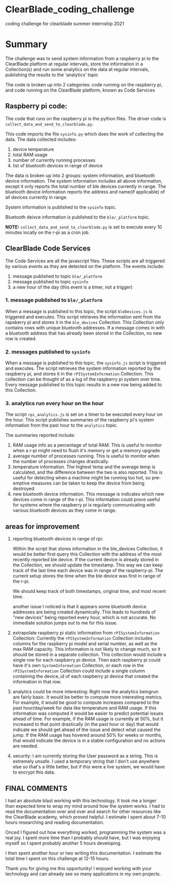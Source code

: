 # ClearBlade_coding_challenge
coding challenge for clearblade summer internship 2021

# Summary
The challenge was to send system information from a raspberry pi to the ClearBlade platform at regular intervals,
store the information in a Collection(s) and run some analytics on the data at regular intervals, publishing the results to the 'analytics' topic

The code is broken up into 2 categories: code running on the raspberry pi, and code running on the ClearBlade platform, known as Code Services

## Raspberry pi code:
The code that runs on the raspberry pi is the python files. The driver code is `collect_data_and_send_to_clearblade.py`.

This code imports the file `sysinfo.py` which does the work of collecting the data. The data collected includes:

  1. device temperature
  2. total RAM usage
  3. number of currently running processes
  4. list of bluetooth devices in range of device

The data is broken up into 2 groups: system information, and bluetooth device information.
The system information includes all above information, except it only reports the total number of ble devices currently in range.
The bluetooth device information reports the address and name(if applicable) of all devices currently in range.

System information is published to the `sysinfo` topic.

Bluetooth deivce information is published to the `ble/_platform` topic.

**NOTE:** `collect_data_and_send_to_clearblade.py` is set to execute every 10 minutes locally on the r-pi as a cron job.


## ClearBlade Code Services
The Code Services are all the javascript files. These scripts are all triggered by various events as they are detected on the platform.
The events include:
  1. message published to topic `ble/_platform`
  2. message published to topic `sysinfo`
  3. a new hour of the day (this event is a timer, not a trigger)

### 1. message published to `ble/_platform`
When a message is published to this topic, the script `bleDevices.js` is triggered and executes. 
This script retrieves the information sent from the rapsberry pi and stores it in the `ble_devices` Collection.
This Collection only contains rows with unique bluetooth addresses. 
If a message comes in with a bluetooth address that has already been stored in the Collection, no new row is created.

### 2. messages published to `sysinfo`
When a message is published to this topic, the `sysinfo.js` script is triggered and executes.
The script retrieves the system information reported by the raspberry pi, and stores it in the `rPISystemInformation` Collection.
This collection can be thought of as a log of the raspberry pi system over time. 
Every message published to this topic results in a new row being added to this Collection.

### 3. analytics run every hour on the hour
The script `rpi_analytics.js` is set on a timer to be executed every hour on the hour. 
This script publishes summaries of the raspberry pi's system information from the past hour to the `analytics` topic.

The summaries reported include:
  1. RAM usage info as a percentage of total RAM. This is useful to monitor when a r-pi might need to flush it's memory or get a memory upgrade
  2. average number of processes running. This is useful to monitor when the number of processes changes drastically.
  3. temperature information. The highest temp and the average temp is calculated, and the difference between the two is also reported. 
  This is useful for detecting when a machine might be running too hot, so pre-emptive measures can be taken to keep the device from being destroyed.
  4. new bluetooth device information. This message is indicates which new devices come in range of the r-pi.
  This information could prove useful for systems where the raspberry pi is regularly communicating with various bluetooth devices as they come in range.

## areas for improvement

1. reporting bluetooth devices in range of rpi: 

    Within the script that stores information in the ble_devices Collection, 
    it would be better first query this Collection with the address of the most recently reported ble device. If the current device is already stored
    in the Collection, we should update the timestamp. This way we can keep track of the last time each device was in range of the raspberry-pi.
    The current setup stores the time when the ble device was first in range of the r-pi. 
    
    We should keep track of both timestamps, original time, and most recent time.
    
    another issue I noticed is that it appears some bluetooth device addresses are being created dynamically. This leads to hundreds of "new devices"
    being reported every hour, which is not accurate. No immediate solution jumps out to me for this issue.

2. extrapolate raspberry pi static information from `rPISystemInformation` Collection: 
    Currently the `rPISystemInformation` Collection includes columns for the raspberry pi model and serial number, as well as the max RAM capacity.
    This information is not likely to change much, so it should be stored in a separate collection. 
    This collection would include a single row for each raspberry pi device. 
    Then each raspberry pi could have it's own `SystemInformation` Collection,
    or each row in the `rPISystemInformation` Collection could include a single column containing the device_id of each raspberry pi device that 
    created the information in that row.

3. analytics could be more interesting:
    Right now the analytics beingrun are fairly basic. It would be better to compute more interesting metrics.
    For example, it would be good to compute increases compared to the past hour/day/week for data like temperature and RAM usage.
    If this information was computed it would be easier to predict potential issues ahead of time. For example, if the RAM usage is currently at 50%,
    but it increased to that point drastically (in the past hour or day) that would indicate we should get ahead of the issue and detect what caused the jump.
    If the RAM usage has hovered around 50% for weeks or months, that would indicate the device is in a stable configuration and no actions are needed.
    
4. security:
   I am currently storing the User password as a string. This is extremely unsafe.
   I used a temporary string that I don't use anywhere else so that's a little better, but if this were a live system, we would have to encrypt this data.

## FINAL COMMENTS
I had an absolute blast working with this technology. It took me a longer than expected time to wrap my mind around how the system works.
I had to read the documentation over and over and search for other resources like the ClearBlade academy, which proved helpful.
I estimate I spent about 7-10 hours researching and reading documentation.

Onced I figured out how everything worked, programming the system was a real joy. I spent more time than I probably should have,
but I was enjoying myself so I spent probably another 5 hours developing.

I then spent another hour or two writing this documentation. I estimate the total time I spent on this challenge at 12-15 hours.

Thank you for giving me this opportunity! I enjoyed working with your technology and can already see so many applications in my own projects.




